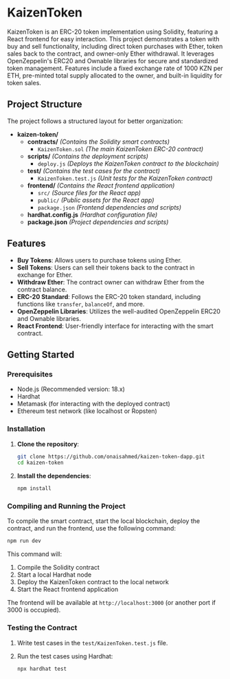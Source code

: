# KaizenToken

KaizenToken is an ERC-20 token implementation using Solidity, featuring a React frontend for easy interaction. This project demonstrates a token with buy and sell functionality, including direct token purchases with Ether, token sales back to the contract, and owner-only Ether withdrawal. It leverages OpenZeppelin's ERC20 and Ownable libraries for secure and standardized token management. Features include a fixed exchange rate of 1000 KZN per ETH, pre-minted total supply allocated to the owner, and built-in liquidity for token sales.

## Project Structure

The project follows a structured layout for better organization:

- **kaizen-token/**
  - **contracts/** _(Contains the Solidity smart contracts)_
    - `KaizenToken.sol` _(The main KaizenToken ERC-20 contract)_
  - **scripts/** _(Contains the deployment scripts)_
    - `deploy.js` _(Deploys the KaizenToken contract to the blockchain)_
  - **test/** _(Contains the test cases for the contract)_
    - `KaizenToken.test.js` _(Unit tests for the KaizenToken contract)_
  - **frontend/** _(Contains the React frontend application)_
    - `src/` _(Source files for the React app)_
    - `public/` _(Public assets for the React app)_
    - `package.json` _(Frontend dependencies and scripts)_
  - **hardhat.config.js** _(Hardhat configuration file)_
  - **package.json** _(Project dependencies and scripts)_

## Features

- **Buy Tokens**: Allows users to purchase tokens using Ether.
- **Sell Tokens**: Users can sell their tokens back to the contract in exchange for Ether.
- **Withdraw Ether**: The contract owner can withdraw Ether from the contract balance.
- **ERC-20 Standard**: Follows the ERC-20 token standard, including functions like `transfer`, `balanceOf`, and more.
- **OpenZeppelin Libraries**: Utilizes the well-audited OpenZeppelin ERC20 and Ownable libraries.
- **React Frontend**: User-friendly interface for interacting with the smart contract.

## Getting Started

### Prerequisites

- Node.js (Recommended version: 18.x)
- Hardhat
- Metamask (for interacting with the deployed contract)
- Ethereum test network (like localhost or Ropsten)

### Installation

1. **Clone the repository**:

   ```bash
   git clone https://github.com/onaisahmed/kaizen-token-dapp.git
   cd kaizen-token
   ```

2. **Install the dependencies**:

   ```bash
   npm install
   ```

### Compiling and Running the Project

To compile the smart contract, start the local blockchain, deploy the contract, and run the frontend, use the following command:

```bash
npm run dev
```

This command will:

1. Compile the Solidity contract
2. Start a local Hardhat node
3. Deploy the KaizenToken contract to the local network
4. Start the React frontend application

The frontend will be available at `http://localhost:3000` (or another port if 3000 is occupied).

### Testing the Contract

1. Write test cases in the `test/KaizenToken.test.js` file.
2. Run the test cases using Hardhat:

   ```bash
   npx hardhat test
   ```
